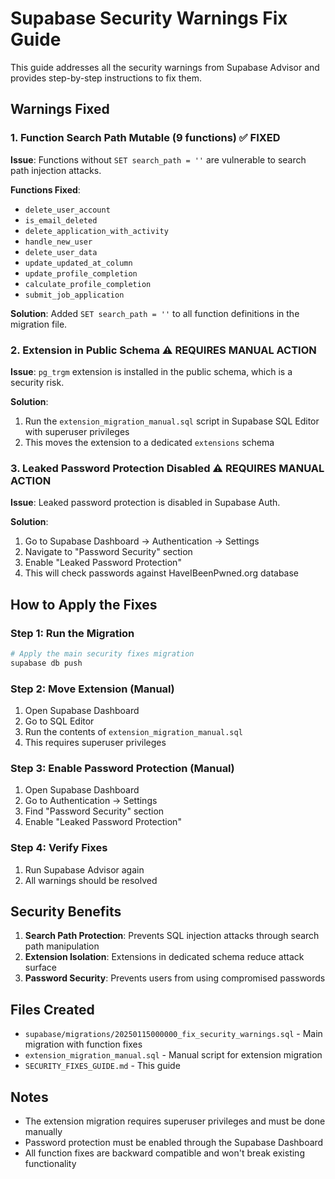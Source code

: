 # Supabase Security Warnings Fix Guide

This guide addresses all the security warnings from Supabase Advisor and provides step-by-step instructions to fix them.

## Warnings Fixed

### 1. Function Search Path Mutable (9 functions) ✅ FIXED
**Issue**: Functions without `SET search_path = ''` are vulnerable to search path injection attacks.

**Functions Fixed**:
- `delete_user_account`
- `is_email_deleted` 
- `delete_application_with_activity`
- `handle_new_user`
- `delete_user_data`
- `update_updated_at_column`
- `update_profile_completion`
- `calculate_profile_completion`
- `submit_job_application`

**Solution**: Added `SET search_path = ''` to all function definitions in the migration file.

### 2. Extension in Public Schema ⚠️ REQUIRES MANUAL ACTION
**Issue**: `pg_trgm` extension is installed in the public schema, which is a security risk.

**Solution**: 
1. Run the `extension_migration_manual.sql` script in Supabase SQL Editor with superuser privileges
2. This moves the extension to a dedicated `extensions` schema

### 3. Leaked Password Protection Disabled ⚠️ REQUIRES MANUAL ACTION
**Issue**: Leaked password protection is disabled in Supabase Auth.

**Solution**:
1. Go to Supabase Dashboard → Authentication → Settings
2. Navigate to "Password Security" section
3. Enable "Leaked Password Protection"
4. This will check passwords against HaveIBeenPwned.org database

## How to Apply the Fixes

### Step 1: Run the Migration
```bash
# Apply the main security fixes migration
supabase db push
```

### Step 2: Move Extension (Manual)
1. Open Supabase Dashboard
2. Go to SQL Editor
3. Run the contents of `extension_migration_manual.sql`
4. This requires superuser privileges

### Step 3: Enable Password Protection (Manual)
1. Open Supabase Dashboard
2. Go to Authentication → Settings
3. Find "Password Security" section
4. Enable "Leaked Password Protection"

### Step 4: Verify Fixes
1. Run Supabase Advisor again
2. All warnings should be resolved

## Security Benefits

1. **Search Path Protection**: Prevents SQL injection attacks through search path manipulation
2. **Extension Isolation**: Extensions in dedicated schema reduce attack surface
3. **Password Security**: Prevents users from using compromised passwords

## Files Created

- `supabase/migrations/20250115000000_fix_security_warnings.sql` - Main migration with function fixes
- `extension_migration_manual.sql` - Manual script for extension migration
- `SECURITY_FIXES_GUIDE.md` - This guide

## Notes

- The extension migration requires superuser privileges and must be done manually
- Password protection must be enabled through the Supabase Dashboard
- All function fixes are backward compatible and won't break existing functionality
